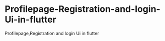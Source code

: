 # Profilepage-Registration-and-login-Ui-in-flutter
Profilepage,Registration and login Ui in flutter
